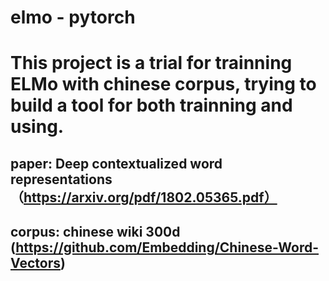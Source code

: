 # elmo - pytorch

# This project is a trial for trainning ELMo with chinese corpus, trying to build a tool for both trainning and using.

## paper: Deep contextualized word representations（https://arxiv.org/pdf/1802.05365.pdf）
## corpus: chinese wiki 300d (https://github.com/Embedding/Chinese-Word-Vectors)
## 
